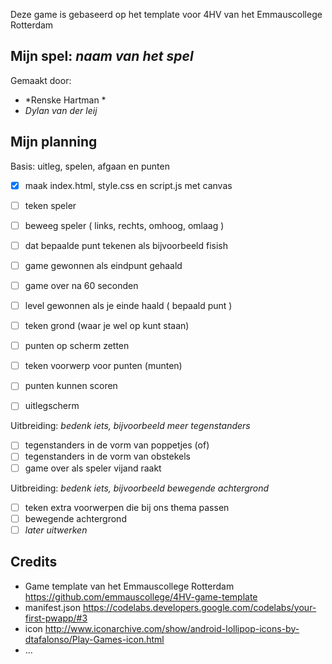 Deze game is gebaseerd op het template voor 4HV van het Emmauscollege Rotterdam

## Mijn spel: *naam van het spel*
Gemaakt door:
- *Renske Hartman *
- *Dylan van der leij*

## Mijn planning

Basis: uitleg, spelen, afgaan en punten
- [x] maak index.html, style.css en script.js met canvas
- [ ] teken speler
- [ ] beweeg speler ( links, rechts, omhoog, omlaag )
- [ ] dat bepaalde punt tekenen als bijvoorbeeld fisish
- [ ] game gewonnen als eindpunt gehaald
- [ ] game over na 60 seconden
- [ ] level gewonnen als je einde haald ( bepaald punt )

- [ ] teken grond (waar je wel op kunt staan)

- [ ] punten op scherm zetten
- [ ] teken voorwerp voor punten (munten)
- [ ] punten kunnen scoren 
- [ ] uitlegscherm

Uitbreiding: *bedenk iets, bijvoorbeeld meer tegenstanders*
- [ ] tegenstanders in de vorm van poppetjes (of)
- [ ] tegenstanders in de vorm van obstekels
- [ ] game over als speler vijand raakt

Uitbreiding: *bedenk iets, bijvoorbeeld bewegende achtergrond*
- [ ] teken extra voorwerpen die bij ons thema passen
- [ ] bewegende achtergrond
- [ ] *later uitwerken*

## Credits
- Game template van het Emmauscollege Rotterdam https://github.com/emmauscollege/4HV-game-template
- manifest.json https://codelabs.developers.google.com/codelabs/your-first-pwapp/#3
- icon http://www.iconarchive.com/show/android-lollipop-icons-by-dtafalonso/Play-Games-icon.html
- ...
